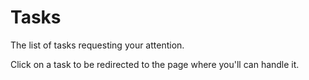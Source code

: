 # Tasks

The list of tasks requesting your attention.

Click on a task to be redirected to the page where you'll can handle it.